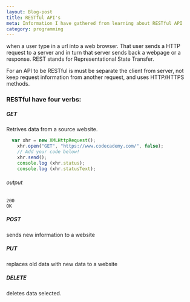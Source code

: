 ```yaml
---
layout: Blog-post
title: RESTful API's
meta: Information I have gathered from learning about RESTful API
category: programming
---
```

  when a user type in a url into a web browser. That user sends a HTTP request to a server and in turn that server sends back a webpage or a response. REST stands for Representational State Transfer.

  For an API to be RESTful is must be separate the client from server, not keep request information from another request, and uses HTTP/HTTPS methods.

### RESTful have four verbs:

##### GET
  Retrives data from a source website.

``` javascript
  var xhr = new XMLHttpRequest();
    xhr.open("GET", "https://www.codecademy.com/", false);
    // Add your code below!
    xhr.send();
    console.log (xhr.status);
    console.log (xhr.statusText);

```
###### output
    200
    OK

##### POST
  sends new information to a website
##### PUT
  replaces old data with new data to a website

##### DELETE
  deletes data selected.
